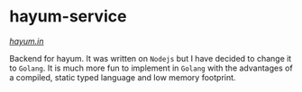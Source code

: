 # hayum-service
*[hayum.in](http://alpha-v2.hayum.in)*
  
Backend for hayum. It was written on `Nodejs` but I have decided to change it to `Golang`.
It is much more fun to implement in `Golang` with the advantages of a compiled, static typed language and low memory footprint.
